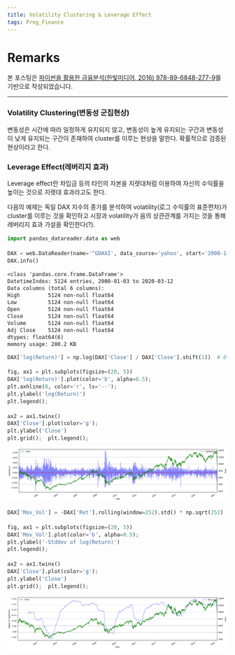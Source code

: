 ```yaml
---
title: Volatility Clustering & Leverage Effect
tags: Prog_Finance
---
```


# Remarks
본 포스팅은 [파이썬을 활용한 금융분석(한빛미디어, 2016) 978-89-6848-277-9](https://books.google.co.kr/books/about/%ED%8C%8C%EC%9D%B4%EC%8D%AC%EC%9D%84_%ED%99%9C%EC%9A%A9%ED%95%9C_%EA%B8%88%EC%9C%B5_%EB%B6%84%EC%84%9D.html?id=crpUDwAAQBAJ&printsec=frontcover&source=kp_read_button&redir_esc=y#v=onepage&q&f=false)를 기반으로 작성되었습니다.

<!--more-->

---

### Volatility Clustering(변동성 군집현상)
변동성은 시간에 따라 일정하게 유지되지 않고, 변동성이 높게 유지되는 구간과 변동성이 낮게 유지되는 구간이 존재하여 cluster를 이루는 현상을 말한다. 확률적으로 검증된 현상이라고 한다.

### Leverage Effect(레버리지 효과)
Leverage effect란 차입금 등의 타인의 자본을 지렛대처럼 이용하여 자신의 수익률을 높이는 것으로 지렛대 효과라고도 한다.


다음의 예제는 독일 DAX 지수의 종가를 분석하여 volatility(로그 수익률의 표준편차)가 cluster를 이루는 것을 확인하고 시장과 volatility가 음의 상관관계를 가지는 것을 통해 레버리지 효과 가설을 확인한다(?).


```python
import pandas_datareader.data as web

DAX = web.DataReader(name='^GDAXI', data_source='yahoo', start='2000-1-1')
DAX.info()
```

    <class 'pandas.core.frame.DataFrame'>
    DatetimeIndex: 5124 entries, 2000-01-03 to 2020-03-12
    Data columns (total 6 columns):
    High         5124 non-null float64
    Low          5124 non-null float64
    Open         5124 non-null float64
    Close        5124 non-null float64
    Volume       5124 non-null float64
    Adj Close    5124 non-null float64
    dtypes: float64(6)
    memory usage: 280.2 KB



```python
DAX['log(Return)'] = np.log(DAX['Close'] / DAX['Close'].shift(1))  # 0 이상이면 상승, 이하면 하락

fig, ax1 = plt.subplots(figsize=(20, 5))
DAX['log(Return)'].plot(color='b', alpha=0.5);
plt.axhline(0, color='r', ls='--');
plt.ylabel('log(Return)')
plt.legend();

ax2 = ax1.twinx()
DAX['Close'].plot(color='g');
plt.ylabel('Close')
plt.grid();  plt.legend();
```


![png](/images/Prog_Finance/2020-03-12-volatility/output_4_0.png)



```python
DAX['Mov_Vol'] = -DAX['Ret'].rolling(window=252).std() * np.sqrt(252)

fig, ax1 = plt.subplots(figsize=(20, 5))
DAX['Mov_Vol'].plot(color='b', alpha=0.5);
plt.ylabel('-Stddev of log(Return)')
plt.legend();

ax2 = ax1.twinx()
DAX['Close'].plot(color='g');
plt.ylabel('Close')
plt.grid();  plt.legend();
```


![png](/images/Prog_Finance/2020-03-12-volatility/output_5_0.png)
